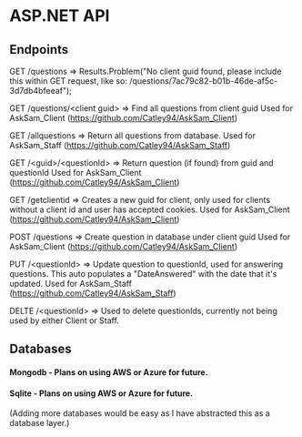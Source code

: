 # ASP.NET API

## Endpoints
GET /questions => Results.Problem("No client guid found, please include this within GET request, like so: /questions/7ac79c82-b01b-46de-af5c-3d7db4bfeeaf");

GET /questions/\<client guid\> => Find all questions from client guid
Used for AskSam_Client (https://github.com/Catley94/AskSam_Client)

GET /allquestions => Return all questions from database.
Used for AskSam_Staff (https://github.com/Catley94/AskSam_Staff)

GET /\<guid\>/\<questionId\> => Return question (if found) from guid and questionId
Used for AskSam_Client (https://github.com/Catley94/AskSam_Client)

GET /getclientid => Creates a new guid for client, only used for clients without a client id and user has accepted cookies.
Used for AskSam_Client (https://github.com/Catley94/AskSam_Client)

POST /questions => Create question in database under client guid
Used for AskSam_Client (https://github.com/Catley94/AskSam_Client)

PUT /\<questionId\> => Update question to questionId, used for answering questions. This auto populates a "DateAnswered" with the date that it's updated.
Used for AskSam_Staff (https://github.com/Catley94/AskSam_Staff)

DELTE /\<questionId\> => Used to delete questionIds, currently not being used by either Client or Staff.

## Databases
#### Mongodb - Plans on using AWS or Azure for future. 
#### Sqlite - Plans on using AWS or Azure for future.
(Adding more databases would be easy as I have abstracted this as a database layer.)

